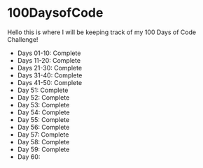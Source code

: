 # 100DaysofCode

Hello this is where I will be keeping track of my 100 Days of Code Challenge!

- Days 01-10: Complete
- Days 11-20: Complete
- Days 21-30: Complete
- Days 31-40: Complete
- Days 41-50: Complete
- Day 51: Complete
- Day 52: Complete
- Day 53: Complete
- Day 54: Complete
- Day 55: Complete
- Day 56: Complete
- Day 57: Complete
- Day 58: Complete
- Day 59: Complete
- Day 60:

